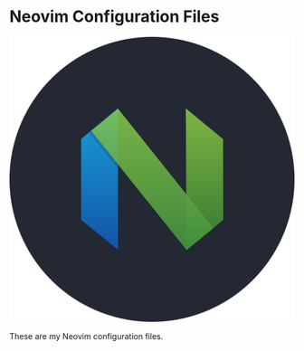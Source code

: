 Neovim Configuration Files
==========================

![](icon.png)

These are my Neovim configuration files.


